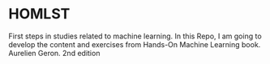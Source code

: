 # HOMLST

First steps in studies related to machine learning. 
In this Repo, I am going to develop the content and exercises from Hands-On Machine Learning book. Aurelien Geron. 2nd edition 
